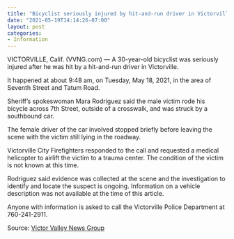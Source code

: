 ```yaml
---
title: "Bicyclist seriously injured by hit-and-run driver in Victorville"
date: "2021-05-19T14:14:26-07:00"
layout: post
categories:
- Information
---
```


VICTORVILLE, Calif. (VVNG.com) — A 30-year-old bicyclist was seriously injured after he was hit by a hit-and-run driver in Victorville.

It happened at about 9:48 am, on Tuesday, May 18, 2021, in the area of Seventh Street and Tatum Road.

Sheriff’s spokeswoman Mara Rodriguez said the male victim rode his bicycle across 7th Street, outside of a crosswalk, and was struck by a southbound car.

The female driver of the car involved stopped briefly before leaving the scene with the victim still lying in the roadway.

Victorville City Firefighters responded to the call and requested a medical helicopter to airlift the victim to a trauma center. The condition of the victim is not known at this time.

Rodriguez said evidence was collected at the scene and the investigation to identify and locate the suspect is ongoing. Information on a vehicle description was not available at the time of this article.

Anyone with information is asked to call the Victorville Police Department at 760-241-2911.

Source: [Victor Valley News Group](https://www.vvng.com/bicyclist-seriously-injured-by-hit-and-run-driver-in-victorville/?utm_source=VVNG+Newsletter&utm_campaign=85993daff5-RSS_EMAIL_CAMPAIGN&utm_medium=email&utm_term=0_f396826d4a-85993daff5-167415565&ct=t(RSS_EMAIL_CAMPAIGN))